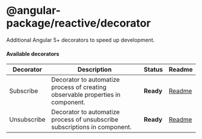 # @angular-package/reactive/decorator

Additional Angular 5+ decorators to speed up development.	

#### Available decorators

| Decorator           | Description                                    | Status      | Readme       |
|------------------|------------------------------------------------|-------------|--------------|
| Subscribe | Decorator to automatize process of creating observable properties in component. | **Ready**  | [Readme][0] |
| Unsubscribe | Decorator to automatize process of unsubscribe subscriptions in component. | **Ready**  | [Readme][1] |

[0]: https://github.com/angular-package/angular-package/tree/master/packages/reactive/packages/decorator/subscribe#readme
[1]: https://github.com/angular-package/angular-package/tree/master/packages/reactive/packages/decorator/unsubscribe#readme